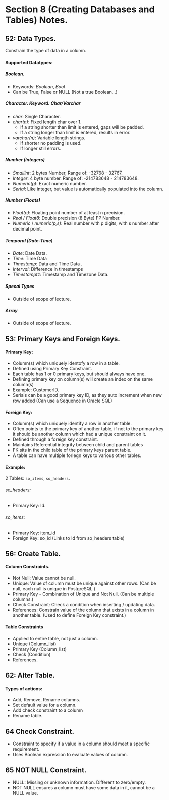 # Section 8 (Creating Databases and Tables) Notes. 

## 52: Data Types.

Constrain the type of data in a column. 

#### Supported Datatypes: 
##### Boolean. 
* Keywords: *Boolean*, *Bool* 
* Can be True, False or NULL (Not a true Boolean...)

##### Character. Keyword: Char/Varchar
* *char*: Single Character. 
* *char(n)*: Fixed length char over 1. 
  * If a string shorter than limit is entered, gaps will be padded. 
  * If a string longer than limit is entered, results in error. 
* *varchar(n)*: Variable length strings.   
  * If shorter no padding is used. 
  * If longer still errors. 

##### Number (Integers) 
* *Smallint*: 2 bytes Number, Range of: -32768 - 32767.
* *Integer*: 4 byte number. Range of: -214783648 - 214783648.
* *Numeric(p)*: Exact numeric number. 
* *Serial*: Like integer, but value is automatically populated into the column.

##### Number (Floats) 
* *Float(n)*: Floating point number of at least n precision. 
* *Real* / *Float8*: Double precision (8 Byte) FP Number. 
* *Numeric* / *numeric(p,s)*: Real number with p digits, with s number after decimal point. 

##### Temporal (Date-Time)
* *Date*: Date Data. 
* *Time*: Time Data
* *Timestamp*: Data and Time Data .
* *Interval*: Difference in timestamps
* *Timestamptz*: Timestamp and Timezone Data. 

##### Specal Types
* Outside of scope of lecture. 

##### Array
* Outside of scope of lecture. 

## 53: Primary Keys and Foreign Keys. 

#### Primary Key: 
* Column(s) which uniquely identofy a row in a table. 
* Defined using Primary Key Constraint. 
* Each table has 1 or 0 primary keys, but should always have one. 
* Defining primary key on column(s) will create an index on the same column(s) 
* Example: CustomerID. 
* Serials can be a good primary key ID, as they auto increment when new row added (Can use a Sequence in Oracle SQL)

#### Foreign Key: 
* Column(s) which uniquely identify a row in another table. 
* Often points to the primary key of another table, if not to the primary key it should be another column which had a unique constraint on it. 
* Defined through a foreign key constraint. 
* Maintains Referential integrity between child and parent tables
* FK sits in the child table of the primary keys parent table. 
* A table can have multiple foriegn keys to various other tables. 

#### Example: 
2 Tables: <code>so_items</code>, <code>so_headers</code>. 
###### so_headers: 
* Primary Key: Id. 
###### so_items: 
* Primary Key: item_id 
* Foreign Key: so_id (Links to Id from so_headers table) 

## 56: Create Table. 

#### Column Constraints. 
* Not Null: Value cannot be null. 
* Unique: Value of column must be unique against other rows. (Can be null, each null is unique in PostgreSQL.)
* Primary Key - Combination of Unique and Not Null. (Can be multiple columns.)
* Check Constraint: Check a condition when inserting / updating data. 
* References: Constrain value of the column that exists in a column in another table. (Used to define Foreign Key constraint.)

#### Table Constraints 
* Applied to entire table, not just a column. 
* Unique (Column_list)
* Primary Key (Column_list) 
* Check (Condition)
* References.

## 62: Alter Table.

#### Types of actions: 
* Add, Remove, Rename columns. 
* Set default value for a column. 
* Add check constraint to a column 
* Rename table. 

## 64 Check Constraint. 
* Constraint to specify if a value in a column should meet a specific requirement. 
* Uses Boolean expression to evaluate values of column. 

## 65 NOT NULL Constraint. 
* NULL: Missing or unknown information. Different to zero/empty. 
* NOT NULL ensures a column must have some data in it, cannot be a NULL value. 
